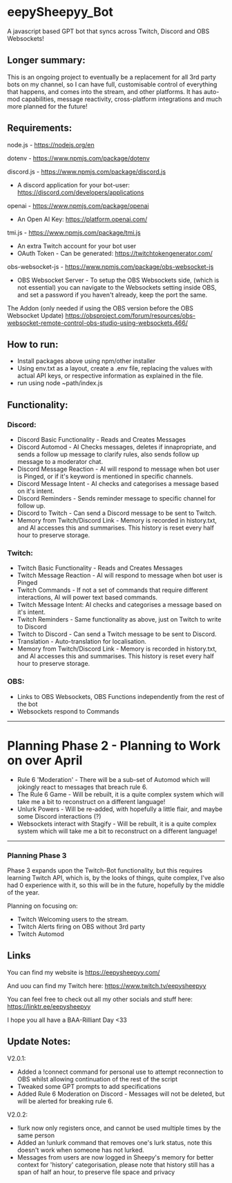# eepySheepyy_Bot
A javascript based GPT bot that syncs across Twitch, Discord and OBS Websockets!

## Longer summary:

This is an ongoing project to eventually be a replacement for all 3rd party bots on my channel, so I can have full, customisable control of everything that happens, and comes into the stream, and other platforms. It has auto-mod capabilities, message reactivity, cross-platform integrations and much more planned for the future! 

## Requirements:

node.js - https://nodejs.org/en

dotenv - https://www.npmjs.com/package/dotenv

discord.js - https://www.npmjs.com/package/discord.js

- A discord application for your bot-user: https://discord.com/developers/applications

openai - https://www.npmjs.com/package/openai

- An Open AI Key: https://platform.openai.com/

tmi.js - https://www.npmjs.com/package/tmi.js

- An extra Twitch account for your bot user
- OAuth Token - Can be generated: https://twitchtokengenerator.com/

obs-websocket-js - https://www.npmjs.com/package/obs-websocket-js

- OBS Websocket Server - To setup the OBS Websockets side, (which is not essential) you can navigate to the Websockets setting inside OBS, and set a password if you haven't already, keep the port the same.

The Addon (only needed if using the OBS version before the OBS Websocket Update) https://obsproject.com/forum/resources/obs-websocket-remote-control-obs-studio-using-websockets.466/


## How to run: 

- Install packages above using npm/other installer
- Using env.txt as a layout, create a .env file, replacing the values with actual API keys, or respective information as explained in the file.
- run using node ~path/index.js

## Functionality: 

### Discord:

- Discord Basic Functionality - Reads and Creates Messages
- Discord Automod - AI Checks messages, deletes if innapropriate, and sends a follow up message to clarify rules, also sends follow up message to a moderator chat.
- Discord Message Reaction - AI will respond to message when bot user is Pinged, or if it's keyword is mentioned in specific channels.
- Discord Message Intent - AI checks and categorises a message based on it's intent.
- Discord Reminders - Sends reminder message to specific channel for follow up.
- Discord to Twitch - Can send a Discord message to be sent to Twitch.
- Memory from Twitch/Discord Link - Memory is recorded in history.txt, and AI accesses this and summarises. This history is reset every half hour to preserve storage.

### Twitch:
- Twitch Basic Functionality - Reads and Creates Messages
- Twitch Message Reaction - AI will respond to message when bot user is Pinged
- Twitch Commands - If not a set of commands that require different interactions, AI will power text based commands.
- Twitch Message Intent: AI checks and categorises a message based on it's intent.
- Twitch Reminders - Same functionality as above, just on Twitch to write to Discord
- Twitch to Discord - Can send a Twitch message to be sent to Discord.
- Translation - Auto-translation for localisation.
- Memory from Twitch/Discord Link - Memory is recorded in history.txt, and AI accesses this and summarises. This history is reset every half hour to preserve storage.

### OBS:
- Links to OBS Websockets, OBS Functions independently from the rest of the bot
- Websockets respond to Commands 

---------

# Planning Phase 2 - Planning to Work on over April

- Rule 6 'Moderation' - There will be a sub-set of Automod which will jokingly react to messages that breach rule 6.
- The Rule 6 Game - Will be rebuilt, it is a quite complex system which will take me a bit to reconstruct on a different language!
- Unlurk Powers - Will be re-added, with hopefully a little flair, and maybe some Discord interactions (?)
- Websockets interact with Stagify - Will be rebuilt, it is a quite complex system which will take me a bit to reconstruct on a different language!

---------

### Planning Phase 3

Phase 3 expands upon the Twitch-Bot functionality, but this requires learning Twitch API, which is, by the looks of things, quite complex, I've also had 0 experience with it, so this will be in the future, hopefully by the middle of the year.

Planning on focusing on:

- Twitch Welcoming users to the stream.
- Twitch Alerts firing on OBS without 3rd party
- Twitch Automod


## Links

You can find my website is https://eepysheepyy.com/

And uou can find my Twitch here: https://www.twitch.tv/eepysheepyy

You can feel free to check out all my other socials and stuff here: https://linktr.ee/eepysheepyy

I hope you all have a BAA-Rilliant Day <33


## Update Notes: 

V2.0.1: 
- Added a !connect command for personal use to attempt reconnection to OBS whilst allowing continuation of the rest of the script
- Tweaked some GPT prompts to add specifications
- Added Rule 6 Moderation on Discord - Messages will not be deleted, but will be alerted for breaking rule 6.

V2.0.2:
- !lurk now only registers once, and cannot be used multiple times by the same person
- Added an !unlurk command that removes one's lurk status, note this doesn't work when someone has not lurked. 
- Messages from users are now logged in Sheepy's memory for better context for 'history' categorisation, please note that history still has a span of half an hour, to preserve file space and privacy
